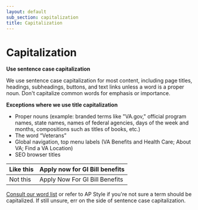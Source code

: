```yaml
---
layout: default
sub_section: capitalization
title: Capitalization
---
```


# Capitalization
__Use sentence case capitalization__

We use sentence case capitalization for most content, including page titles, headings, subheadings, buttons, and text links unless a word is a proper noun. Don't capitalize common words for emphasis or importance.

__Exceptions where we use title capitalization__ 

- Proper nouns (example: branded terms like "VA.gov," official program names, state names, names of federal agencies, days of the week and months, compositions such as titles of books, etc.)
- The word “Veterans”
- Global navigation, top menu labels (VA Benefits and Health Care; About VA; Find a VA Location) 
- SEO browser titles



| Like this  |  Apply now for GI Bill benefits |
| ------------- | ------------- |
| Not this  | Apply Now For GI Bill Benefits  |



[Consult our word list](https://department-of-veterans-affairs.github.io/vets-design-system-documentation/content-style-guide/word-list.html) or refer to AP Style if you're not sure a term should be capitalized. If still unsure, err on the side of sentence case capitalization. 
